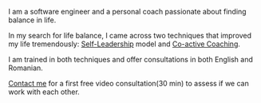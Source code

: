 

I am a software engineer and a personal coach passionate about finding balance in life. 

In my search for life balance, I came across two techniques that improved my life tremendously: 
[Self-Leadership](https://ifs-institute.com/) model and [Co-active Coaching](https://www.coactive.com/about/what-is-coactive).

I am trained in both techniques and offer consultations in both English and Romanian.

[Contact me](./2023/03/24/contact.html) for a first free video consultation(30 min) to assess if we can work with each other.